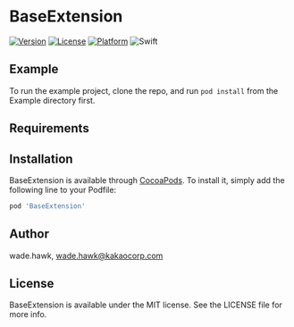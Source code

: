 # BaseExtension

[![Version](https://img.shields.io/cocoapods/v/BaseExtension.svg?style=flat)](http://cocoapods.org/pods/BaseExtension)
[![License](https://img.shields.io/cocoapods/l/BaseExtension.svg?style=flat)](http://cocoapods.org/pods/BaseExtension)
[![Platform](https://img.shields.io/cocoapods/p/BaseExtension.svg?style=flat)](http://cocoapods.org/pods/BaseExtension)
![Swift](https://img.shields.io/badge/%20in-swift%204.0-orange.svg)

## Example

To run the example project, clone the repo, and run `pod install` from the Example directory first.

## Requirements

## Installation

BaseExtension is available through [CocoaPods](http://cocoapods.org). To install
it, simply add the following line to your Podfile:

```ruby
pod 'BaseExtension'
```

## Author

wade.hawk, wade.hawk@kakaocorp.com

## License

BaseExtension is available under the MIT license. See the LICENSE file for more info.
